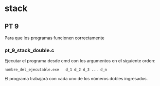 
# stack

## PT 9
Para que los programas funcionen correctamente

### pt_9_stack_double.c
Ejecutar el programa desde cmd con los argumentos en el siguiente orden:

`nombre_del_ejecutable.exe   d_1 d_2 d_3 ... d_n`

El programa trabajará con cada uno de los números dobles ingresados.